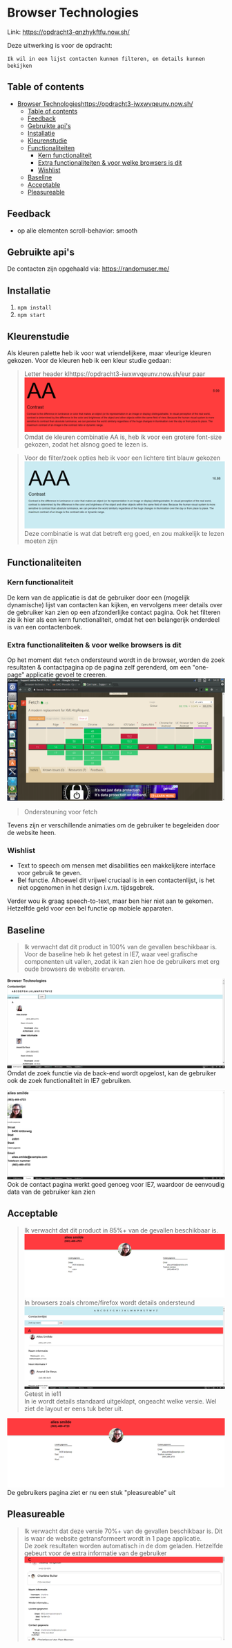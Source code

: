 
# Browser Technologies
 Link: https://opdracht3-qnzhykftfu.now.sh/

Deze uitwerking is voor de opdracht: 
```
Ik wil in een lijst contacten kunnen filteren, en details kunnen bekijken
```

## Table of contents
- [Browser Technologies](#browser-technologies)https://opdracht3-iwxwvqeunv.now.sh/
    - [Table of contents](#table-of-contents)
    - [Feedback](#feedback)
    - [Gebruikte api's](#gebruikte-apis)
    - [Installatie](#installatie)
    - [Kleurenstudie](#kleurenstudie)
    - [Functionaliteiten](#functionaliteiten)
        - [Kern functionaliteit](#kern-functionaliteit)
        - [Extra functionaliteiten & voor welke browsers is dit](#extra-functionaliteiten-voor-welke-browsers-is-dit)
        - [Wishlist](#wishlist)
    - [Baseline](#baseline)
    - [Acceptable](#acceptable)
    - [Pleasureable](#pleasureable)

## Feedback
* op alle elementen scroll-behavior: smooth

## Gebruikte api's
De contacten zijn opgehaald via: https://randomuser.me/  

## Installatie
1. `npm install`
2. `npm start` 

## Kleurenstudie
Als kleuren palette heb ik voor wat vriendelijkere, maar vleurige kleuren gekozen. 
Voor de kleuren heb ik een kleur studie gedaan:
> Letter header klhttps://opdracht3-iwxwvqeunv.now.sh/eur paar
![](images/contrast-rood-zwart.png)  
Omdat de kleuren combinatie AA is, heb ik voor een grotere font-size gekozen, zodat het alsnog goed te lezen is.

> Voor de filter/zoek opties heb ik voor een lichtere tint blauw gekozen
![](images/contrast-blauw-zwart.png)  
Deze combinatie is wat dat betreft erg goed, en zou makkelijk te lezen moeten zijn 

## Functionaliteiten
### Kern functionaliteit
De kern van de applicatie is dat de gebruiker door een (mogelijk dynamische) lijst van contacten kan kijken, en vervolgens meer details over de gebruiker kan zien op een afzonderlijke contact pagina. Ook het filteren zie ik hier als een kern functionaliteit, omdat het een belangerijk onderdeel is van een contactenboek. 


### Extra functionaliteiten & voor welke browsers is dit
Op het moment dat `fetch` ondersteund wordt in de browser, worden de zoek resultaten & contactpagina op de pagina zelf gerenderd, om een "one-page" applicatie gevoel te creeren.
![can-i-use-fetch](images/can-i-use-fetch.png)
> Ondersteuning voor fetch 

Tevens zijn er verschillende animaties om de gebruiker te begeleiden door de website heen.


### Wishlist
- Text to speech om mensen met disabilities een makkelijkere interface voor gebruik te geven. 
- Bel functie. Alhoewel dit vrijwel cruciaal is in een contactenlijst, is het niet opgenomen in het design i.v.m. tijdsgebrek.

Verder wou ik graag speech-to-text, maar ben hier niet aan te gekomen. Hetzelfde geld voor een bel functie op mobiele apparaten.

## Baseline
> Ik verwacht dat dit product in 100% van de gevallen beschikbaar is.
Voor de baseline heb ik het getest in IE7, waar veel grafische componenten uit vallen, zodat ik kan zien hoe de gebruikers met erg oude browsers de website ervaren. 

![baseline-search](images/baseline-search.PNG)
Omdat de zoek functie via de back-end wordt opgelost, kan de gebruiker ook de zoek functionaliteit in IE7 gebruiken.

![base-line-contact](images/baseline-contact.PNG)
Ook de contact pagina werkt goed genoeg voor IE7, waardoor de eenvoudig data van de gebruiker kan zien


## Acceptable
> Ik verwacht dat dit product in 85%+ van de gevallen beschikbaar is.
![acceptable](images/acceptable.png)
In browsers zoals chrome/firefox wordt details ondersteund
![acceptable](images/acceptable-ie-homepage.png)
Getest in ie11  
In ie wordt details standaard uitgeklapt, ongeacht welke versie. Wel ziet de layout er eens tuk beter uit.  

![acceptable](images/acceptable.png)
De gebruikers pagina ziet er nu een stuk "pleasureable" uit

## Pleasureable
> Ik verwacht dat deze versie  70%+ van de gevallen beschikbaar is.
Dit is waar de website getransformeert wordt in 1 page applicatie.  
De zoek resultaten worden automatisch in de dom geladen. Hetzelfde gebeurt voor de extra informatie van de gebruiker
![pleasure](images/pritti.PNG)